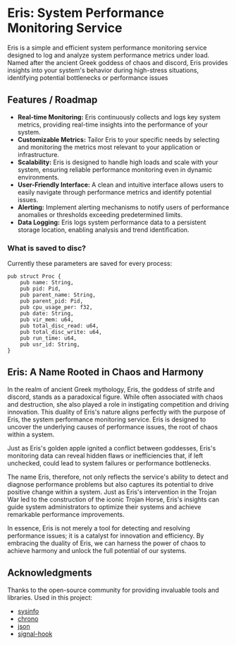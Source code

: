 # Eris: System Performance Monitoring Service

Eris is a simple and efficient system performance monitoring service designed to log and analyze system performance metrics under load. Named after the ancient Greek goddess of chaos and discord, Eris provides insights into your system's behavior during high-stress situations, identifying potential bottlenecks or performance issues

## Features / Roadmap

- **Real-time Monitoring:** Eris continuously collects and logs key system metrics, providing real-time insights into the performance of your system.
- **Customizable Metrics:** Tailor Eris to your specific needs by selecting and monitoring the metrics most relevant to your application or infrastructure.
- **Scalability:** Eris is designed to handle high loads and scale with your system, ensuring reliable performance monitoring even in dynamic environments.
- **User-Friendly Interface:** A clean and intuitive interface allows users to easily navigate through performance metrics and identify potential issues.
- **Alerting:** Implement alerting mechanisms to notify users of performance anomalies or thresholds exceeding predetermined limits.
- **Data Logging:** Eris logs system performance data to a persistent storage location, enabling analysis and trend identification.

### What is saved to disc?

Currently these parameters are saved for every process:

```
pub struct Proc {
    pub name: String,
    pub pid: Pid,
    pub parent_name: String,
    pub parent_pid: Pid,
    pub cpu_usage_per: f32,
    pub date: String,
    pub vir_mem: u64,
    pub total_disc_read: u64,
    pub total_disc_write: u64,
    pub run_time: u64,
    pub usr_id: String,
}
```

## Eris: A Name Rooted in Chaos and Harmony

In the realm of ancient Greek mythology, Eris, the goddess of strife and discord, stands as a paradoxical figure. While often associated with chaos and destruction, she also played a role in instigating competition and driving innovation. This duality of Eris's nature aligns perfectly with the purpose of Eris, the system performance monitoring service. Eris is designed to uncover the underlying causes of performance issues, the root of chaos within a system. 

Just as Eris's golden apple ignited a conflict between goddesses, Eris's monitoring data can reveal hidden flaws or inefficiencies that, if left unchecked, could lead to system failures or performance bottlenecks.

The name Eris, therefore, not only reflects the service's ability to detect and diagnose performance problems but also captures its potential to drive positive change within a system. Just as Eris's intervention in the Trojan War led to the construction of the iconic Trojan Horse, Eris's insights can guide system administrators to optimize their systems and achieve remarkable performance improvements.

In essence, Eris is not merely a tool for detecting and resolving performance issues; it is a catalyst for innovation and efficiency. By embracing the duality of Eris, we can harness the power of chaos to achieve harmony and unlock the full potential of our systems.

## Acknowledgments
Thanks to the open-source community for providing invaluable tools and libraries.
Used in this project:
- [sysinfo](https://crates.io/crates/sysinfo)
- [chrono](https://crates.io/crates/chrono)
- [json](https://crates.io/crates/json)
- [signal-hook](https://crates.io/crates/signal-hook)
